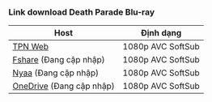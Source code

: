 ### **Link download Death Parade Blu-ray**

| Host          | Định dạng          |
| ------------- |:------------------:|
| [TPN Web](https://ddl.tpnteam.workers.dev/0:/Death%20Parade/)  | 1080p AVC SoftSub |
| [Fshare]()  (Đang cập nhập)   	| 1080p AVC SoftSub |
| [Nyaa]()   (Đang cập nhập)        | 1080p AVC SoftSub |
| [OneDrive]()  (Đang cập nhập)    | 1080p AVC SoftSub |
